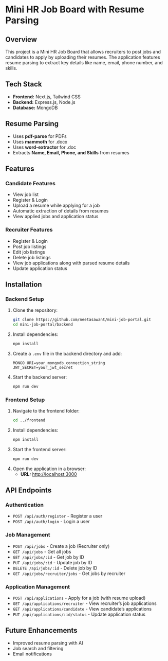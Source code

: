 # Mini HR Job Board with Resume Parsing

## Overview
This project is a Mini HR Job Board that allows recruiters to post jobs and candidates to apply by uploading their resumes. The application features resume parsing to extract key details like name, email, phone number, and skills.

## Tech Stack
- **Frontend:** Next.js, Tailwind CSS
- **Backend:** Express.js, Node.js
- **Database:** MongoDB

## Resume Parsing
- Uses **pdf-parse** for PDFs
- Uses **mammoth** for .docx
- Uses **word-extractor** for .doc
- Extracts **Name, Email, Phone, and Skills** from resumes

## Features

### Candidate Features
- View job list
- Register & Login
- Upload a resume while applying for a job
- Automatic extraction of details from resumes
- View applied jobs and application status

### Recruiter Features
- Register & Login
- Post job listings
- Edit job listings
- Delete job listings
- View job applications along with parsed resume details
- Update application status

## Installation

### Backend Setup
1. Clone the repository:
   ```sh
   git clone https://github.com/neetasawant/mini-job-portal.git
   cd mini-job-portal/backend
   ```
2. Install dependencies:
   ```sh
   npm install
   ```
3. Create a `.env` file in the backend directory and add:
   ```env
   MONGO_URI=your_mongodb_connection_string
   JWT_SECRET=your_jwt_secret
   ```
4. Start the backend server:
   ```sh
   npm run dev
   ```

### Frontend Setup
1. Navigate to the frontend folder:
   ```sh
   cd ../frontend
   ```
2. Install dependencies:
   ```sh
   npm install
   ```
3. Start the frontend server:
   ```sh
   npm run dev
   ```
4. Open the application in a browser:
   - **URL:** [http://localhost:3000](http://localhost:3000)

## API Endpoints

### Authentication
- `POST /api/auth/register` - Register a user
- `POST /api/auth/login` - Login a user

### Job Management
- `POST /api/jobs` - Create a job (Recruiter only)
- `GET /api/jobs` - Get all jobs
- `GET /api/jobs/:id` - Get job by ID
- `PUT /api/jobs/:id` - Update job by ID
- `DELETE /api/jobs/:id` - Delete job by ID
- `GET /api/jobs/recruiter/jobs` - Get jobs by recruiter

### Application Management
- `POST /api/applications` - Apply for a job (with resume upload)
- `GET /api/applications/recruiter` - View recruiter’s job applications
- `GET /api/applications/candidate` - View candidate’s applications
- `PUT /api/applications/:id/status` - Update application status

## Future Enhancements
- Improved resume parsing with AI
- Job search and filtering
- Email notifications

